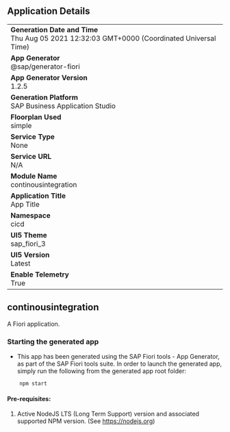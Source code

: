 ## Application Details
|               |
| ------------- |
|**Generation Date and Time**<br>Thu Aug 05 2021 12:32:03 GMT+0000 (Coordinated Universal Time)|
|**App Generator**<br>@sap/generator-fiori|
|**App Generator Version**<br>1.2.5|
|**Generation Platform**<br>SAP Business Application Studio|
|**Floorplan Used**<br>simple|
|**Service Type**<br>None|
|**Service URL**<br>N/A
|**Module Name**<br>continousintegration|
|**Application Title**<br>App Title|
|**Namespace**<br>cicd|
|**UI5 Theme**<br>sap_fiori_3|
|**UI5 Version**<br>Latest|
|**Enable Telemetry**<br>True|

## continousintegration

A Fiori application.

### Starting the generated app

-   This app has been generated using the SAP Fiori tools - App Generator, as part of the SAP Fiori tools suite.  In order to launch the generated app, simply run the following from the generated app root folder:

```
    npm start
```

#### Pre-requisites:

1. Active NodeJS LTS (Long Term Support) version and associated supported NPM version.  (See https://nodejs.org)


